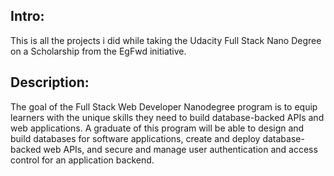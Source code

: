 ## Intro:
This is all the projects i did while taking the Udacity
Full Stack Nano Degree on a Scholarship from the EgFwd initiative.

## Description:
The goal of the Full Stack Web Developer Nanodegree program is to equip learners with the unique skills they need to build database-backed APIs and web applications. A graduate of this program will be able to design and build databases for software applications, create and deploy database-backed web APIs, and secure and manage user authentication and access control for an application backend.
